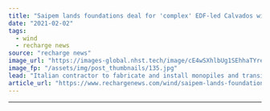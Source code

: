 ```yaml
---
title: "Saipem lands foundations deal for 'complex' EDF-led Calvados wind farm off France"
date: "2021-02-02"
tags: 
  - wind
  - recharge news
source: "recharge news"
image_url: "https://images-global.nhst.tech/image/cE4wSXhlbUg1SEhhaTYrekt5ei84ODNGd0UwUHVUYUJHYlhlOWRlMlJQTT0=/nhst/binary/cc4b8abf16a311fd5fd01fe9cc8559fd"
image_fp: "/assets/img/post_thumbnails/135.jpg"
lead: "Italian contractor to fabricate and install monopiles and transition pieces for 450MW project"
article_url: "https://www.rechargenews.com/wind/saipem-lands-foundations-deal-for-complex-edf-led-calvados-wind-farm-off-france/2-1-955542"
---
```


---
